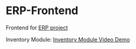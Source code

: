 # ERP-Frontend

Frontend for [ERP project](https://github.com/Kauan231/ERP)

Inventory Module:
[Inventory Module Video Demo](https://www.youtube.com/watch?v=fk91rd2gQ44)
